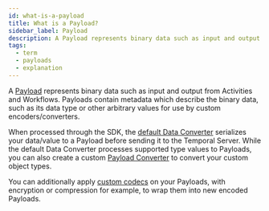 ```yaml
---
id: what-is-a-payload
title: What is a Payload?
sidebar_label: Payload
description: A Payload represents binary data such as input and output from Activities and Workflows.
tags:
  - term
  - payloads
  - explanation
---
```


A [Payload](https://api-docs.temporal.io/#temporal.api.common.v1.Payload) represents binary data such as input and output from Activities and Workflows.
Payloads contain metadata which describe the binary data, such as its data type or other arbitrary values for use by custom encoders/converters.

When processed through the SDK, the [default Data Converter](/concepts/what-is-a-default-data-converter) serializes your data/value to a Payload before sending it to the Temporal Server.
While the default Data Converter processes supported type values to Payloads, you can also create a custom [Payload Converter](/concepts/what-is-a-payload-converter) to convert your custom object types.

You can additionally apply [custom codecs](/concepts/what-is-a-payload-codec) on your Payloads, with encryption or compression for example, to wrap them into new encoded Payloads.
